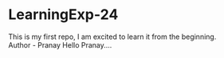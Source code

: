 # LearningExp-24
This is my first repo, I am excited to learn it from the beginning. 
<br>
Author - Pranay
Hello Pranay....
